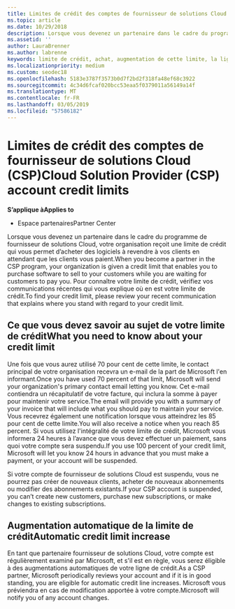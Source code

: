 ```yaml
---
title: Limites de crédit des comptes de fournisseur de solutions Cloud (CSP) | Espace partenaires
ms.topic: article
ms.date: 10/29/2018
description: Lorsque vous devenez un partenaire dans le cadre du programme de fournisseur de solutions Cloud, votre organisation reçoit une limite de crédit qui vous permet d’acheter des logiciels à revendre à vos clients en attendant que les clients vous paient.
ms.assetid: ''
author: LauraBrenner
ms.author: labrenne
keywords: limite de crédit, achat, augmentation de cette limite, la ligne de crédit
ms.localizationpriority: medium
ms.custom: seodec18
ms.openlocfilehash: 5183e3787f3573b0d7f2bd2f318fa48ef68c3922
ms.sourcegitcommit: 4c34d6fcaf020bcc53eaa5f0379011a56149a14f
ms.translationtype: MT
ms.contentlocale: fr-FR
ms.lasthandoff: 03/05/2019
ms.locfileid: "57586182"
---
```

# <a name="cloud-solution-provider-csp-account-credit-limits"></a><span data-ttu-id="b8502-104">Limites de crédit des comptes de fournisseur de solutions Cloud (CSP)</span><span class="sxs-lookup"><span data-stu-id="b8502-104">Cloud Solution Provider (CSP) account credit limits</span></span>

<span data-ttu-id="b8502-105">**S’applique à**</span><span class="sxs-lookup"><span data-stu-id="b8502-105">**Applies to**</span></span>

- <span data-ttu-id="b8502-106">Espace partenaires</span><span class="sxs-lookup"><span data-stu-id="b8502-106">Partner Center</span></span>

<span data-ttu-id="b8502-107">Lorsque vous devenez un partenaire dans le cadre du programme de fournisseur de solutions Cloud, votre organisation reçoit une limite de crédit qui vous permet d’acheter des logiciels à revendre à vos clients en attendant que les clients vous paient.</span><span class="sxs-lookup"><span data-stu-id="b8502-107">When you become a partner in the CSP program, your organization is given a credit limit that enables you to purchase software to sell to your customers while you are waiting for customers to pay you.</span></span> <span data-ttu-id="b8502-108">Pour connaître votre limite de crédit, vérifiez vos communications récentes qui vous explique où en est votre limite de crédit.</span><span class="sxs-lookup"><span data-stu-id="b8502-108">To find your credit limit, please review your recent communication that explains where you stand with regard to your credit limit.</span></span>  

## <a name="what-you-need-to-know-about-your-credit-limit"></a><span data-ttu-id="b8502-109">Ce que vous devez savoir au sujet de votre limite de crédit</span><span class="sxs-lookup"><span data-stu-id="b8502-109">What you need to know about your credit limit</span></span>

<span data-ttu-id="b8502-110">Une fois que vous aurez utilisé 70 pour cent de cette limite, le contact principal de votre organisation recevra un e-mail de la part de Microsoft l'en informant.</span><span class="sxs-lookup"><span data-stu-id="b8502-110">Once you have used 70 percent of that limit, Microsoft will send your organization's primary contact email letting you know.</span></span> <span data-ttu-id="b8502-111">Cet e-mail contiendra un récapitulatif de votre facture, qui inclura la somme à payer pour maintenir votre service.</span><span class="sxs-lookup"><span data-stu-id="b8502-111">The email will provide you with a summary of your invoice that will include what you should pay to maintain your service.</span></span> <span data-ttu-id="b8502-112">Vous recevrez également une notification lorsque vous atteindrez les 85 pour cent de cette limite.</span><span class="sxs-lookup"><span data-stu-id="b8502-112">You will also receive a notice when you reach 85 percent.</span></span> <span data-ttu-id="b8502-113">Si vous utilisez l'intégralité de votre limite de crédit, Microsoft vous informera 24 heures à l’avance que vous devez effectuer un paiement, sans quoi votre compte sera suspendu.</span><span class="sxs-lookup"><span data-stu-id="b8502-113">If you use 100 percent of your credit limit, Microsoft will let you know 24 hours in advance that you must make a payment, or your account will be suspended.</span></span> 

<span data-ttu-id="b8502-114">Si votre compte de fournisseur de solutions Cloud est suspendu, vous ne pourrez pas créer de nouveaux clients, acheter de nouveaux abonnements ou modifier des abonnements existants.</span><span class="sxs-lookup"><span data-stu-id="b8502-114">If your CSP account is suspended, you can’t create new customers, purchase new subscriptions, or make changes to existing subscriptions.</span></span>

## <a name="automatic-credit-limit-increase"></a><span data-ttu-id="b8502-115">Augmentation automatique de la limite de crédit</span><span class="sxs-lookup"><span data-stu-id="b8502-115">Automatic credit limit increase</span></span>

<span data-ttu-id="b8502-116">En tant que partenaire fournisseur de solutions Cloud, votre compte est régulièrement examiné par Microsoft, et s'il est en règle, vous serez éligible à des augmentations automatiques de votre ligne de crédit.</span><span class="sxs-lookup"><span data-stu-id="b8502-116">As a CSP partner, Microsoft periodically reviews your account and if it is in good standing, you are eligible for automatic credit line increases.</span></span> <span data-ttu-id="b8502-117">Microsoft vous préviendra en cas de modification apportée à votre compte.</span><span class="sxs-lookup"><span data-stu-id="b8502-117">Microsoft will notify you of any account changes.</span></span> 